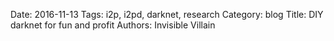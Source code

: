 Date: 2016-11-13
Tags: i2p, i2pd, darknet, research
Category: blog
Title: DIY darknet for fun and profit
Authors: Invisible Villain

<style>
p.header-image { text-align: center; font-size: 0.6em; }
p.header-image > img { height: 300px; }
</style>

<p class="header-image">
<!--
![Image]({filename}/images/blue_tunnel.jpg)

[image by carsten](https://flic.kr/p/hz64w)
-->
</p>

> A darknet (or dark net) is an overlay network that can only be accessed with specific software, configurations, or authorization, often using non-standard communications protocols and ports.

Well known example of the darknet is the Onionland -- public darknet created with Tor software. 
This article will show you how to create your own darknet with Invisible Internet Protocol (I2P) for fun and profit.
Unlike the Onionland, it will be fully distributed and suitable for any type of private and anonymous communications.



How own darknet can be useful
-----------------------------

**Online privacy and anonymity research**

You can run your own network to study how anonymous networks work, find their weaknesses and performance improvement possibilities.


**Filesharing software**

Anonymous network layer can be added to any filesharing software, for example, to torrent clients and apps like PopcornTime. 
Users will download and share content anonymously, torrent-trackers can work anonymously in these networks too.

**VPN/proxy providers**

Nextgen VPN/proxy providers can use this technology to create truly trustless service. 
Users will mix their traffic with each other and use regular Internet through provider's "exit nodes".

**and more...**



I2P network overview and terminology
------------------------------------

> I2P (Invisible Internet Protocol) is a universal anonymous network layer. All communications over I2P are anonymous and end-to-end encrypted, participants don't reveal their real IP addresses.

> I2P client is a software used for building and using anonymous I2P networks. Such networks are commonly used for anonymous peer-to-peer applications (filesharing, cryptocurrencies) and anonymous client-server applications (websites, instant messengers, chat-servers).

I2P uses special virtual addresses called **destinations** instead of IP address. Noone can track what real IP address owns a given destination.

Also, I2P network uses a specialized distributed database called [netDb](https://geti2p.net/en/docs/how/network-database) for routing. Regular clients just store their netDb localy, but there is a special mode called **floodfill**, which makes the node to maintain and distribute netDb to others.

To join I2P network client needs to get some initial netBb items. This process is called ["reseeding"](https://geti2p.net/en/docs/reseed).
**Reseed server** is a public HTTPS server which hosts signed archive with netDb items.
Actually, clients can reseed in many other ways (including manual reseed from friends), HTTPS reseed is just the easiest way.

So, **what needs to be done** to create fully-functioning I2P darknet:

- run some I2P clients in the "floodfill" mode 
- create a public "reseed" server, which will help new clients to bootstrap into I2P network
- create I2P client bundle for new users



Toolbox
-------

For demonstration purposes I will set up test network using LXC virtualization on a single Ubuntu 16.04 host.
You can do similar steps with real computers in the Internet/LAN/CJDNS/etc, if you really want.

As I2P client I will use lightweight C++ implementation [i2pd](http://i2pd.website).

As a reseed server I will use [pyseeder](https://github.com/PurpleI2P/pyseeder).



Prepare host system
-------------------

    # Install LXC and build tools
    sudo apt-get install lxc bridge-utils build-essential git
    
    # Install python3 with utilities and dependencies for building 
    # python-cryptography (for pyseeder)
    sudo apt-get install python3 python3-pip python3-virtualenv \
        libssl-dev libffi-dev python-dev

    # Prepare a working directory for lxc-testnet project
    # Note that I will use $WDIR variable in many other shells
    export WDIR=$HOME/lxc-testnet
    mkdir $WDIR

    # Download my set of shell scripts for managing LXC testnet
    git clone https://github.com/l-n-s/i2pd-testnet-framework.git $WDIR
    
    # (Optional) For some reason, apparmor in my Ubuntu box breaks LXC, so I disabled it
    # You could try to find another solution
    sudo systemctl stop apparmor && sudo systemctl disable apparmor



Build static i2pd
-----------------

Run `build_static_i2pd.sh` in the working directory.

    cd $WDIR && ./build_static_i2pd.sh

It will build static i2pd binary with all dependancies included, so you can copy it to other machines (with the same architecture) and it will just work.



Reseed server
-------------

    # Download pyseeder and install it's requirements
    cd $WDIR
    git clone https://github.com/PurpleI2P/pyseeder.git
    cd $WDIR/pyseeder
    virtualenv --python=python3 venv
    . venv/bin/activate
    pip3 install -r requirements.txt
    deactivate

**Open a new shell** to do all pyseeder operations there and activate virtual environment:

    cd $WDIR/pyseeder
    . venv/bin/activate

Generate a new keypair for the reseed server. Just for this example, **set "dadadada" as password**:

    ./pyseeder.py keygen --signer-id mark@mail.i2p

This will create files `data/mark_at_mail.i2p.crt` and `data/priv_key.pem`.
It is reseed public certificate for distributing with i2pd and private key for creating SU3 files and run HTTPS server.

By default, Ubuntu host exposes to LXC network interface `lxcbr0` with IP address 10.0.3.1.
So reseed URL will be:

    export RESEED_URL="https://10.0.3.1:8443/"



Create binary distributive
--------------------------

For demonstration purposes, I will only create a distributive for Linux boxes.

    # Create distributive folder and copy static binary to it
    mkdir -p $WDIR/dist
    cp $BUILD_DIR/src/i2pd/i2pd $WDIR/dist

    # Copy reseed certificate
    mkdir -p $WDIR/dist/certificates/reseed
    cp $WDIR/pyseeder/data/mark_at_mail.i2p.crt $WDIR/dist/certificates/reseed
    
    
You will need to distribute this package with configuration file `i2pd.conf` for your network.
`./testnetctl re-install` command generates `i2pd.conf` and run/stop scripts from `templates/` folder, so it's all automated with LXC testnet.

Inspect `docs/i2pd.conf` config file in [i2pd repository](https://github.com/PurpleI2P/i2pd) if you wish to create network with real computers.



Final preparations
------------------

Create 12 virtual computers with LXC and copy i2pd distributive there.

    # Create 12 LXC containers (5 of them will be floodfills)
    sudo ./testnetctl prepare 12
    # Install i2pd to LXC containers
    sudo ./testnetctl re-install

Now it is time to run some floodfill nodes and collect their `router.info` files.

You can manually copy `router.info` files from your machines, but make sure you name it as `something-random.dat`, because pyseeder looks for .dat files.

    # Collect reseed data: run and stop i2pd to generate router.info file, then copy this file to netDb folder
    sudo ./testnetctl collect_reseed_data
    
Almost there! Create a reseed file (i2pseeds.su3) from netDb folder. **Swith to pyseeder shell** and run:

    echo "dadadada" | ./pyseeder.py reseed --signer-id mark@mail.i2p --netdb $WDIR/netDb
    
Run HTTPS reseed server (script will prompt for a password, it is still "dadadada"):

    ./pyseeder.py serve --host 0.0.0.0 --cert data/mark_at_mail.i2p.crt
    


ACTION!
-------

Run I2P network:

    sudo ./testnetctl run
    
Notice in pyseeder shell that clients are downloading .su3 file. After that, nodes will start discovering each other.

Open a new shell to run monitoring script:

    cd $WDIR/monitoring
    ./scanner.sh iplist.txt
    watch -n1 ./i2pd_monitor.sh iplist.txt
    
This simple script will display real-time statistics of all nodes in the network.

If the task is to reinstall i2pd folder `dist` to all containers:

    sudo ./testnetctl re-install

If the task is to reinstall just `dist/i2pd` binary:

    sudo ./testnetctl re-install-binary

Stop the network:

    sudo ./testnetctl stop

To clean host system after experiments (delete all containers):

    sudo ./testnetctl clean



So, what's next?
----------------

Try to analyze network traffic between nodes and you'll notice that it's all mixed and encrypted. It's impossible to know for sure if someone is hosting a website in I2P, or using torrents, or just routing transit traffic.

Look at [I2P tech-intro](https://geti2p.net/en/docs/how/tech-intro) and [specs](https://geti2p.net/spec) for more details on how the protocol works. 
Use [i2pd docs](https://i2pd.readthedocs.io/) for more information about setting up hidden services with i2pd.

If you have any questions, feel free to ask them at Freenode IRC channel [#i2pd-dev](https://webchat.freenode.net/?channels=i2pd-dev).
